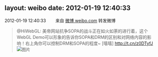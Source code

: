 layout: weibo
date: 2012-01-19 12:40:33
---
<meta name="referrer" content="no-referrer" />

2012-01-19 12:40:33  &nbsp;&nbsp;&nbsp;&nbsp;&nbsp;&nbsp; 来自 <a href="http://weibo.com/" rel="nofollow">微博 weibo.com</a>
转发微博
>  @HiWebGL: 美帝网站抗争SOPA的战斗正在如火如荼的进行着，这个WebGL Demo可以形象的告诉你SOPA和DRM的区别和对网络内容的影响！右上角你可以控制DRM和SOPA的程度~ [嘻嘻] http://t.cn/z0DTyfJ ​​​
>  ![图片](https://ww2.sinaimg.cn/large/89c570d0jw1dp7mt7ji4xj.jpg)
